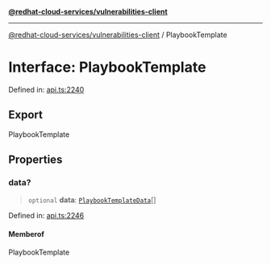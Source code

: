 [**@redhat-cloud-services/vulnerabilities-client**](../README.md)

***

[@redhat-cloud-services/vulnerabilities-client](../globals.md) / PlaybookTemplate

# Interface: PlaybookTemplate

Defined in: [api.ts:2240](https://github.com/charlesmulder/javascript-clients/blob/main/packages/vulnerabilities/api.ts#L2240)

## Export

PlaybookTemplate

## Properties

### data?

> `optional` **data**: [`PlaybookTemplateData`](PlaybookTemplateData.md)[]

Defined in: [api.ts:2246](https://github.com/charlesmulder/javascript-clients/blob/main/packages/vulnerabilities/api.ts#L2246)

#### Memberof

PlaybookTemplate
